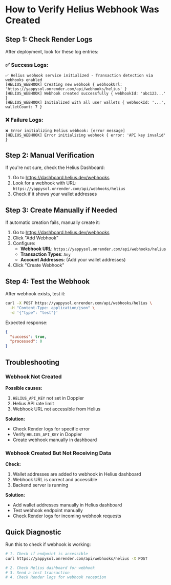 # How to Verify Helius Webhook Was Created

## Step 1: Check Render Logs

After deployment, look for these log entries:

### ✅ Success Logs:
```
✅ Helius webhook service initialized - Transaction detection via webhooks enabled
[HELIUS_WEBHOOK] Creating new webhook { webhookUrl: 'https://yappysol.onrender.com/api/webhooks/helius' }
[HELIUS_WEBHOOK] Webhook created successfully { webhookId: 'abc123...' }
[HELIUS_WEBHOOK] Initialized with all user wallets { webhookId: '...', walletCount: 7 }
```

### ❌ Failure Logs:
```
❌ Error initializing Helius webhook: [error message]
[HELIUS_WEBHOOK] Error initializing webhook { error: 'API key invalid' }
```

## Step 2: Manual Verification

If you're not sure, check the Helius Dashboard:

1. Go to https://dashboard.helius.dev/webhooks
2. Look for a webhook with URL: `https://yappysol.onrender.com/api/webhooks/helius`
3. Check if it shows your wallet addresses

## Step 3: Create Manually if Needed

If automatic creation fails, manually create it:

1. Go to https://dashboard.helius.dev/webhooks
2. Click "Add Webhook"
3. Configure:
   - **Webhook URL**: `https://yappysol.onrender.com/api/webhooks/helius`
   - **Transaction Types**: `Any`
   - **Account Addresses**: (Add your wallet addresses)
4. Click "Create Webhook"

## Step 4: Test the Webhook

After webhook exists, test it:

```bash
curl -X POST https://yappysol.onrender.com/api/webhooks/helius \
  -H "Content-Type: application/json" \
  -d '{"type": "test"}'
```

Expected response:
```json
{
  "success": true,
  "processed": 0
}
```

## Troubleshooting

### Webhook Not Created

**Possible causes:**
1. `HELIUS_API_KEY` not set in Doppler
2. Helius API rate limit
3. Webhook URL not accessible from Helius

**Solution:**
- Check Render logs for specific error
- Verify `HELIUS_API_KEY` in Doppler
- Create webhook manually in dashboard

### Webhook Created But Not Receiving Data

**Check:**
1. Wallet addresses are added to webhook in Helius dashboard
2. Webhook URL is correct and accessible
3. Backend server is running

**Solution:**
- Add wallet addresses manually in Helius dashboard
- Test webhook endpoint manually
- Check Render logs for incoming webhook requests

## Quick Diagnostic

Run this to check if webhook is working:

```bash
# 1. Check if endpoint is accessible
curl https://yappysol.onrender.com/api/webhooks/helius -X POST

# 2. Check Helius dashboard for webhook
# 3. Send a test transaction
# 4. Check Render logs for webhook reception
```
